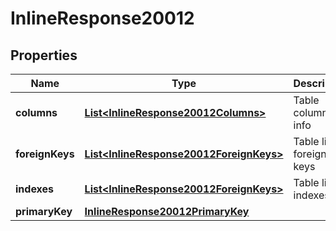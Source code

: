 # InlineResponse20012

## Properties
Name | Type | Description | Notes
------------ | ------------- | ------------- | -------------
**columns** | [**List&lt;InlineResponse20012Columns&gt;**](InlineResponse20012Columns.md) | Table columns info |  [optional]
**foreignKeys** | [**List&lt;InlineResponse20012ForeignKeys&gt;**](InlineResponse20012ForeignKeys.md) | Table list of foreign keys |  [optional]
**indexes** | [**List&lt;InlineResponse20012ForeignKeys&gt;**](InlineResponse20012ForeignKeys.md) | Table list of indexes |  [optional]
**primaryKey** | [**InlineResponse20012PrimaryKey**](InlineResponse20012PrimaryKey.md) |  |  [optional]
